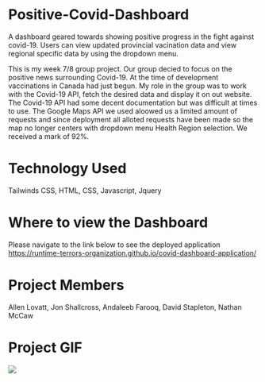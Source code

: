 # Positive-Covid-Dashboard
A dashboard geared towards showing positive progress in the fight against covid-19. Users can view updated provincial vacination data and view regional specific data by using the dropdown menu. 

This is my week 7/8 group project. Our group decied to focus on the positive news surrounding Covid-19. At the time of development vaccinations in Canada had just begun. My role in the group was to work with the Covid-19 API, fetch the desired data and display it on out website. The Covid-19 API had some decent documentation but was difficult at times to use. The Google Maps API we used aloowed us a limited amount of requests and since deployment all alloted requests have been made so the map no longer centers with dropdown menu Health Region selection. We received a mark of 92%.

# Technology Used
Tailwinds CSS,
HTML,
CSS,
Javascript,
Jquery

# Where to view the Dashboard
Please navigate to the link below to see the deployed application
https://runtime-terrors-organization.github.io/covid-dashboard-application/

# Project Members
Allen Lovatt, 
Jon Shallcross, 
Andaleeb Farooq, 
David Stapleton, 
Nathan McCaw

# Project GIF

![](./assets/images/Covid_Dashboard2_GIF.gif)
